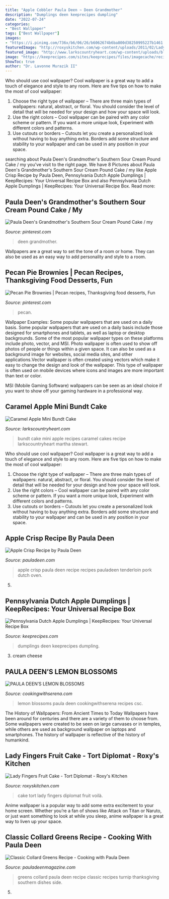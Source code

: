 ```yaml
---
title: "Apple Cobbler Paula Deen ~ Deen Grandmother"
description: "Dumplings deen keeprecipes dumpling"
date: "2022-07-24"
categories:
- "Best Wallpaper"
tags: ["Best Wallpaper"]
images:
- "https://i.pinimg.com/736x/b6/06/26/b6062674b6ba800d38250995227b1461.jpg"
featuredImage: "http://roxyskitchen.com/wp-content/uploads/2011/02/Lady-Fingers-Fruit-Cake-Tort-Diplomat-18.jpg"
featured_image: "http://www.larkscountryheart.com/wp-content/uploads/blogger/-j3g_vYOhvfg/UGm9FP9VlYI/AAAAAAAAB30/UX2g1OrUTk0/s1600/10-1-12%2BZucchini%2Bbread%2C%2BMini%2BApple%2BBundt%2C%2BTortilla%2BCasserole%2B005.JPG"
image: "https://keeprecipes.com/sites/keeprecipes/files/imagecache/recipe_large/6906_1316963439_0.jpg"
ShowToc: true
author: "Dr. Lavonne Murazik II"
---
```



Who should use cool wallpaper?
Cool wallpaper is a great way to add a touch of elegance and style to any room. Here are five tips on how to make the most of cool wallpaper: 
1) Choose the right type of wallpaper – There are three main types of wallpapers: natural, abstract, or floral. You should consider the level of detail that will be needed for your design and how your space will look. 
2) Use the right colors – Cool wallpaper can be paired with any color scheme or pattern. If you want a more unique look, Experiment with different colors and patterns. 
3) Use cutouts or borders – Cutouts let you create a personalized look without having to buy anything extra. Borders add some structure and stability to your wallpaper and can be used in any position in your space.

	

		
searching about Paula Deen&#039;s Grandmother&#039;s Southern Sour Cream Pound Cake / my you've visit to the right page. We have 8 Pictures about Paula Deen&#039;s Grandmother&#039;s Southern Sour Cream Pound Cake / my like Apple Crisp Recipe by Paula Deen, Pennsylvania Dutch Apple Dumplings | KeepRecipes: Your Universal Recipe Box and also Pennsylvania Dutch Apple Dumplings | KeepRecipes: Your Universal Recipe Box. Read more:
		
    
## Paula Deen&#039;s Grandmother&#039;s Southern Sour Cream Pound Cake / My

<img loading=lazy src="https://s-media-cache-ak0.pinimg.com/600x315/5e/ab/3e/5eab3e3eaaea4ee5ee948673e7dcf664.jpg" onerror="this.onerror=null;this.src='https://tse3.mm.bing.net/th?id=OIP.B5uES-DZkgpdaAzWDaEM4QHaD4&amp;pid=15.1';" alt="Paula Deen&#039;s Grandmother&#039;s Southern Sour Cream Pound Cake / my">

_Source: pinterest.com_

>deen grandmother. 

	

Wallpapers are a great way to set the tone of a room or home. They can also be used as an easy way to add personality and style to a room.

    
## Pecan Pie Brownies | Pecan Recipes, Thanksgiving Food Desserts, Fun

<img loading=lazy src="https://i.pinimg.com/736x/b6/06/26/b6062674b6ba800d38250995227b1461.jpg" onerror="this.onerror=null;this.src='https://tse1.mm.bing.net/th?id=OIP.GRxu4lHJhb1zn5PQvRq5QQAAAA&amp;pid=15.1';" alt="Pecan Pie Brownies | Pecan recipes, Thanksgiving food desserts, Fun">

_Source: pinterest.com_

>pecan. 

	

Wallpaper Examples: Some popular wallpapers that are used on a daily basis.
Some popular wallpapers that are used on a daily basis include those designed for smartphones and tablets, as well as laptop or desktop backgrounds. Some of the most popular wallpaper types on these platforms include photo, vector, and MSI. 
Photo wallpaper is often used to show off photos of people or things within a given space. It can also be used as a background image for websites, social media sites, and other applications.Vector wallpaper is often created using vectors which make it easy to change the design and look of the wallpaper. This type of wallpaper is often used on mobile devices where icons and images are more important than text or color. 

MSI (Mobile Gaming Software) wallpapers can be seen as an ideal choice if you want to show off your gaming hardware in a professional way.

    
## Caramel Apple Mini Bundt Cake

<img loading=lazy src="http://www.larkscountryheart.com/wp-content/uploads/blogger/-j3g_vYOhvfg/UGm9FP9VlYI/AAAAAAAAB30/UX2g1OrUTk0/s1600/10-1-12%2BZucchini%2Bbread%2C%2BMini%2BApple%2BBundt%2C%2BTortilla%2BCasserole%2B005.JPG" onerror="this.onerror=null;this.src='https://tse2.mm.bing.net/th?id=OIP.BO7P2-uIwRCp305xDRmCogHaFj&amp;pid=15.1';" alt="Caramel Apple Mini Bundt Cake">

_Source: larkscountryheart.com_

>bundt cake mini apple recipes caramel cakes recipe larkscountryheart martha stewart. 

	

Who should use cool wallpaper?
Cool wallpaper is a great way to add a touch of elegance and style to any room. Here are five tips on how to make the most of cool wallpaper: 
1) Choose the right type of wallpaper – There are three main types of wallpapers: natural, abstract, or floral. You should consider the level of detail that will be needed for your design and how your space will look. 
2) Use the right colors – Cool wallpaper can be paired with any color scheme or pattern. If you want a more unique look, Experiment with different colors and patterns. 
3) Use cutouts or borders – Cutouts let you create a personalized look without having to buy anything extra. Borders add some structure and stability to your wallpaper and can be used in any position in your space.

    
## Apple Crisp Recipe By Paula Deen

<img loading=lazy src="https://www.pauladeen.com/wp-content/uploads/a/p/applecrisp.png" onerror="this.onerror=null;this.src='https://tse1.mm.bing.net/th?id=OIP.F8lahXHumbvLZOKEbFHaGQAAAA&amp;pid=15.1';" alt="Apple Crisp Recipe by Paula Deen">

_Source: pauladeen.com_

>apple crisp paula deen recipe recipes pauladeen tenderloin pork dutch oven. 

	

5.

    
## Pennsylvania Dutch Apple Dumplings | KeepRecipes: Your Universal Recipe Box

<img loading=lazy src="https://keeprecipes.com/sites/keeprecipes/files/imagecache/recipe_large/6906_1316963439_0.jpg" onerror="this.onerror=null;this.src='https://tse4.mm.bing.net/th?id=OIP.aIcPD43dXURwS529f-AEpAAAAA&amp;pid=15.1';" alt="Pennsylvania Dutch Apple Dumplings | KeepRecipes: Your Universal Recipe Box">

_Source: keeprecipes.com_

>dumplings deen keeprecipes dumpling. 

	

3. cream cheese 

    
## PAULA DEEN’S LEMON BLOSSOMS

<img loading=lazy src="http://cookingwithserena.com/wp-content/uploads/2011/12/CSC_0049.jpg" onerror="this.onerror=null;this.src='https://tse3.mm.bing.net/th?id=OIP.xyWHB8dISaWY6sb6lMBaiAHaE8&amp;pid=15.1';" alt="PAULA DEEN’S LEMON BLOSSOMS">

_Source: cookingwithserena.com_

>lemon blossoms paula deen cookingwithserena recipes csc. 

	

The History of Wallpapers: From Ancient Times to Today
Wallpapers have been around for centuries and there are a variety of them to choose from. Some wallpapers were created to be seen on large canvases or in temples, while others are used as background wallpaper on laptops and smartphones. The history of wallpaper is reflective of the history of humankind.

    
## Lady Fingers Fruit Cake - Tort Diplomat - Roxy&#039;s Kitchen

<img loading=lazy src="http://roxyskitchen.com/wp-content/uploads/2011/02/Lady-Fingers-Fruit-Cake-Tort-Diplomat-18.jpg" onerror="this.onerror=null;this.src='https://tse3.mm.bing.net/th?id=OIP.P9OG3KtruUeWmUUziEfboQHaE8&amp;pid=15.1';" alt="Lady Fingers Fruit Cake - Tort Diplomat - Roxy&#039;s Kitchen">

_Source: roxyskitchen.com_

>cake tort lady fingers diplomat fruit voilà. 

	

Anime wallpaper is a popular way to add some extra excitement to your home screen. Whether you’re a fan of shows like Attack on Titan or Naruto, or just want something to look at while you sleep, anime wallpaper is a great way to liven up your space.

    
## Classic Collard Greens Recipe - Cooking With Paula Deen

<img loading=lazy src="http://www.pauladeenmagazine.com/wp-content/uploads/2014/09/Classic-Collard-Greens-Recipe.jpg" onerror="this.onerror=null;this.src='https://tse3.mm.bing.net/th?id=OIP.cp9_DKLvqYgIztXy6cnUmAHaHa&amp;pid=15.1';" alt="Classic Collard Greens Recipe - Cooking with Paula Deen">

_Source: pauladeenmagazine.com_

>greens collard paula deen recipe classic recipes turnip thanksgiving southern dishes side. 

	

5.

